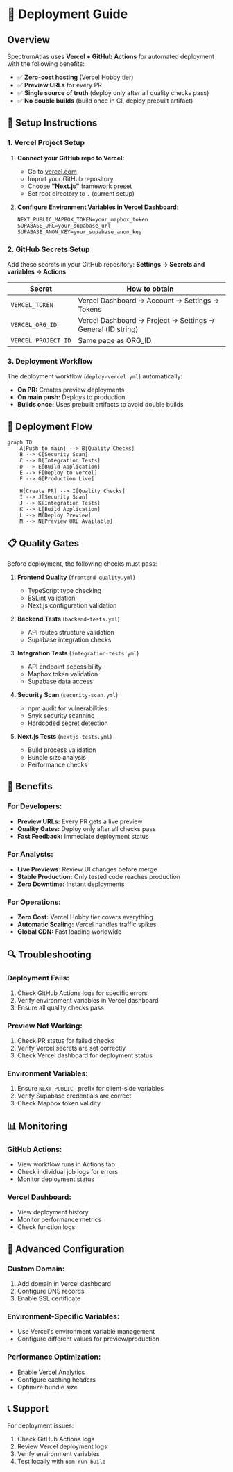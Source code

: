 # 🚀 Deployment Guide

## Overview

SpectrumAtlas uses **Vercel + GitHub Actions** for automated deployment with the following benefits:

- ✅ **Zero-cost hosting** (Vercel Hobby tier)
- ✅ **Preview URLs** for every PR
- ✅ **Single source of truth** (deploy only after all quality checks pass)
- ✅ **No double builds** (build once in CI, deploy prebuilt artifact)

## 🔧 Setup Instructions

### 1. Vercel Project Setup

1. **Connect your GitHub repo to Vercel:**
   - Go to [vercel.com](https://vercel.com)
   - Import your GitHub repository
   - Choose **"Next.js"** framework preset
   - Set root directory to `.` (current setup)

2. **Configure Environment Variables in Vercel Dashboard:**
   ```
   NEXT_PUBLIC_MAPBOX_TOKEN=your_mapbox_token
   SUPABASE_URL=your_supabase_url
   SUPABASE_ANON_KEY=your_supabase_anon_key
   ```

### 2. GitHub Secrets Setup

Add these secrets in your GitHub repository:
**Settings → Secrets and variables → Actions**

| Secret | How to obtain |
|--------|---------------|
| `VERCEL_TOKEN` | Vercel Dashboard → Account → Settings → Tokens |
| `VERCEL_ORG_ID` | Vercel Dashboard → Project → Settings → General (ID string) |
| `VERCEL_PROJECT_ID` | Same page as ORG_ID |

### 3. Deployment Workflow

The deployment workflow (`deploy-vercel.yml`) automatically:

- **On PR:** Creates preview deployments
- **On main push:** Deploys to production
- **Builds once:** Uses prebuilt artifacts to avoid double builds

## 🔄 Deployment Flow

```mermaid
graph TD
    A[Push to main] --> B[Quality Checks]
    B --> C[Security Scan]
    C --> D[Integration Tests]
    D --> E[Build Application]
    E --> F[Deploy to Vercel]
    F --> G[Production Live]
    
    H[Create PR] --> I[Quality Checks]
    I --> J[Security Scan]
    J --> K[Integration Tests]
    K --> L[Build Application]
    L --> M[Deploy Preview]
    M --> N[Preview URL Available]
```

## 📋 Quality Gates

Before deployment, the following checks must pass:

1. **Frontend Quality** (`frontend-quality.yml`)
   - TypeScript type checking
   - ESLint validation
   - Next.js configuration validation

2. **Backend Tests** (`backend-tests.yml`)
   - API routes structure validation
   - Supabase integration checks

3. **Integration Tests** (`integration-tests.yml`)
   - API endpoint accessibility
   - Mapbox token validation
   - Supabase data access

4. **Security Scan** (`security-scan.yml`)
   - npm audit for vulnerabilities
   - Snyk security scanning
   - Hardcoded secret detection

5. **Next.js Tests** (`nextjs-tests.yml`)
   - Build process validation
   - Bundle size analysis
   - Performance checks

## 🎯 Benefits

### **For Developers:**
- **Preview URLs:** Every PR gets a live preview
- **Quality Gates:** Deploy only after all checks pass
- **Fast Feedback:** Immediate deployment status

### **For Analysts:**
- **Live Previews:** Review UI changes before merge
- **Stable Production:** Only tested code reaches production
- **Zero Downtime:** Instant deployments

### **For Operations:**
- **Zero Cost:** Vercel Hobby tier covers everything
- **Automatic Scaling:** Vercel handles traffic spikes
- **Global CDN:** Fast loading worldwide

## 🔍 Troubleshooting

### **Deployment Fails:**
1. Check GitHub Actions logs for specific errors
2. Verify environment variables in Vercel dashboard
3. Ensure all quality checks pass

### **Preview Not Working:**
1. Check PR status for failed checks
2. Verify Vercel secrets are set correctly
3. Check Vercel dashboard for deployment status

### **Environment Variables:**
1. Ensure `NEXT_PUBLIC_` prefix for client-side variables
2. Verify Supabase credentials are correct
3. Check Mapbox token validity

## 📊 Monitoring

### **GitHub Actions:**
- View workflow runs in Actions tab
- Check individual job logs for errors
- Monitor deployment status

### **Vercel Dashboard:**
- View deployment history
- Monitor performance metrics
- Check function logs

## 🚀 Advanced Configuration

### **Custom Domain:**
1. Add domain in Vercel dashboard
2. Configure DNS records
3. Enable SSL certificate

### **Environment-Specific Variables:**
- Use Vercel's environment variable management
- Configure different values for preview/production

### **Performance Optimization:**
- Enable Vercel Analytics
- Configure caching headers
- Optimize bundle size

## 📞 Support

For deployment issues:
1. Check GitHub Actions logs
2. Review Vercel deployment logs
3. Verify environment variables
4. Test locally with `npm run build` 